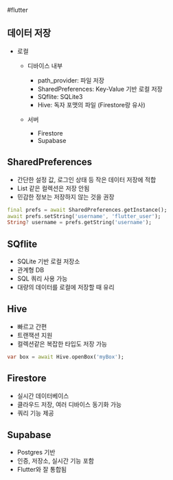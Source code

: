 #flutter 


## 데이터 저장
- 로컬
	- 디바이스 내부
		- path_provider: 파일 저장
		- SharedPreferences: Key-Value 기반 로컬 저장
		- SQflite: SQLite3
		- Hive: 독자 포맷의 파일 (Firestore랑 유사)

	- 서버
		- Firestore
		- Supabase


## SharedPreferences
- 간단한 설정 값, 로그인 상태 등 작은 데이터 저장에 적합
- List 같은 컬렉션은 저장 안됨
- 민감한 정보는 저장하지 않는 것을 권장

```dart
final prefs = await SharedPreferences.getInstance();
await prefs.setString('username', 'flutter_user');
String? username = prefs.getString('username');
```


## SQflite
- SQLite 기반 로컬 저장소
- 관계형 DB
- SQL 쿼리 사용 가능
- 대량의 데이터를 로컬에 저장할 때 유리


## Hive
- 빠르고 간편
- 트랜잭션 지원
- 컬렉션같은 복잡한 타입도 저장 가능

```dart
var box = await Hive.openBox('myBox');
```

## Firestore
- 실시간 데이터베이스
- 클라우드 저장, 여러 디바이스 동기화 가능
- 쿼리 기능 제공

## Supabase
- Postgres 기반
- 인증, 저장소, 실시간 기능 포함
- Flutter와 잘 통합됨 